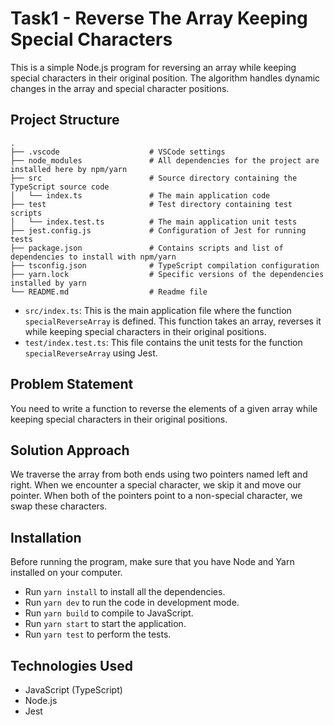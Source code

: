 # Task1 - Reverse The Array Keeping Special Characters 

This is a simple Node.js program for reversing an array while keeping special characters in their original position. The algorithm handles dynamic changes in the array and special character positions.

## Project Structure

```
.
├── .vscode                    # VSCode settings
├── node_modules               # All dependencies for the project are installed here by npm/yarn
├── src                        # Source directory containing the TypeScript source code
│   └── index.ts               # The main application code
├── test                       # Test directory containing test scripts
│   └── index.test.ts          # The main application unit tests
├── jest.config.js             # Configuration of Jest for running tests
├── package.json               # Contains scripts and list of dependencies to install with npm/yarn
├── tsconfig.json              # TypeScript compilation configuration
├── yarn.lock                  # Specific versions of the dependencies installed by yarn
└── README.md                  # Readme file
```

- `src/index.ts`: This is the main application file where the function `specialReverseArray` is defined. This function takes an array, reverses it while keeping special characters in their original positions.
- `test/index.test.ts`: This file contains the unit tests for the function `specialReverseArray` using Jest.


## Problem Statement

You need to write a function to reverse the elements of a given array while keeping special characters in their original positions. 

## Solution Approach

We traverse the array from both ends  using two pointers named left and right. When we encounter a special character, we skip it and move our pointer. When both of the pointers point to a non-special character, we swap these characters. 

## Installation

Before running the program, make sure that you have Node and Yarn installed on your computer.

- Run `yarn install` to install all the dependencies.
- Run `yarn dev` to run the code in development mode.
- Run `yarn build` to compile to JavaScript.
- Run `yarn start` to start the application.
- Run `yarn test` to perform the tests.

## Technologies Used

- JavaScript (TypeScript)
- Node.js
- Jest
